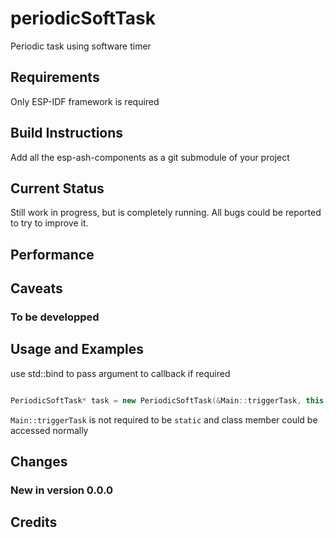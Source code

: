 # periodicSoftTask

Periodic task using software timer

## Requirements

Only ESP-IDF framework is required

## Build Instructions

Add all the esp-ash-components as a git submodule of your project

## Current Status

Still work in progress, but is completely running. All bugs 
could be reported to try to improve it.

## Performance



## Caveats

### To be developped



## Usage and Examples

use std::bind to pass argument to callback if required

```cpp

PeriodicSoftTask* task = new PeriodicSoftTask(&Main::triggerTask, this, delay_ms);
```

`Main::triggerTask` is not required to be `static` and class member could be accessed normally

## Changes

### New in version 0.0.0


## Credits


